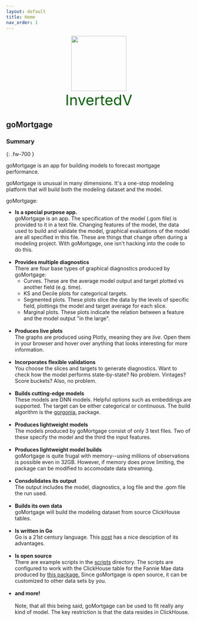 ```yaml
---
layout: default
title: Home
nav_order: 1
---
```


<div style="text-align: center; font-size: 40px; color: darkgreen" >
  <img src="{{ site.baseurl }}/images/vee1c.png" width="150" height="150" class="center" /><br>
InvertedV
</div>

## goMortgage

### Summary
{: .fw-700 }

goMortgage is an app for building models to forecast mortgage performance.

goMortgage is unusual in many dimensions. It's a one-stop modeling platform that will build both the modeling
dataset and the model.

goMortgage:

- **Is a special purpose app.**<br>
  goMortgage is an app.  The specification of the model (.gom file) is provided to it in a text file.  Changing features of
  the model, the data used to build and validate the model, graphical evaluations of the model are all specified
  in this file.  These are things that change often during a modeling project.  With goMortgage, one isn't hacking
  into the code to do this.
  <br><br>
- **Provides multiple diagnostics**<br>
  There are four base types of graphical diagnostics produced by goMortgage:
    - Curves.  These are the average model output and target plotted vs another field (e.g. time).
    - KS and Decile plots for categorical targets.
    - Segmented plots.  These plots slice the data by the levels of specific field, plottings the model and target
      average for each slice.
    - Marginal plots.  These plots indicate the relation between a feature and the model output "in the large".
      <br><br>
- **Produces live plots**<br>
  The graphs are produced using Plotly, meaning they are *live*.  Open them in your browser and hover over anything that
  looks interesting for more information.
  <br><br>
- **Incorporates flexible validations**<br>
  You choose the slices and targets to generate diagnostics.  Want to check how the model performs state-by-state?
  No problem.  Vintages? Score buckets? Also, no problem.
  <br><br>
- **Builds cutting-edge models**<br>
  These models are DNN models.  Helpful options such as embeddings are supported. The target can be either
  categorical or continuous.  The build algorithm is the
  <a href="https://pkg.go.dev/gorgonia.org/gorgonia@v0.9.17#section-readme" target="_blank" rel="noopener noreferrer" >gorgonia.</a>
  package.
  <br><br>
- **Produces lightweight models**<br>
  The models produced by goMortgage consist of only 3 text files.  Two of these specify the model and the third
  the input features.
  <br><br>
- **Produces lightweight model builds**<br>
  goMortgage is quite frugal with memory--using millions of observations is possible even in 32GB.
  However, if memory does prove limiting, the package can be modified to accomodate data streaming.
  <br><br>
- **Consdolidates its output**<br>
  The output includes the model, diagnostics, a log file and the .gom file the run used.
  <br><br>
- **Builds its own data**<br>
  goMortgage will build the modeling dataset from source ClickHouse tables.
  <br><br>
- **Is written in Go**<br>
  Go is a 21st century language.  This
  <a href="https://yourbasic.org/golang/advantages-over-java-python/" target="_blank" rel="noopener noreferrer" >post</a>
  has a nice desciption of its advantages.
  <br><br>
- **Is open source**<br>
  There are example scripts in the
  <a href="https://github.com/invertedv/goMortgage/tree/master/scripts" target="_blank" rel="noopener noreferrer" >scripts</a>
  directory. The scripts are configured to work with the
  ClickHouse table for the Fannie Mae data produced by
  <a href="https://pkg.go.dev/github.com/invertedv/fannie" target="_blank" rel="noopener noreferrer" >this package.</a>
  Since goMortgage is open source, it can be customized to other data sets by you.
  <br><br>
- **and more!**
  <br><br>
  Note, that all this being said, goMortgage can be used to fit really any kind of model.  The key restriction
  is that the data resides in ClickHouse.
